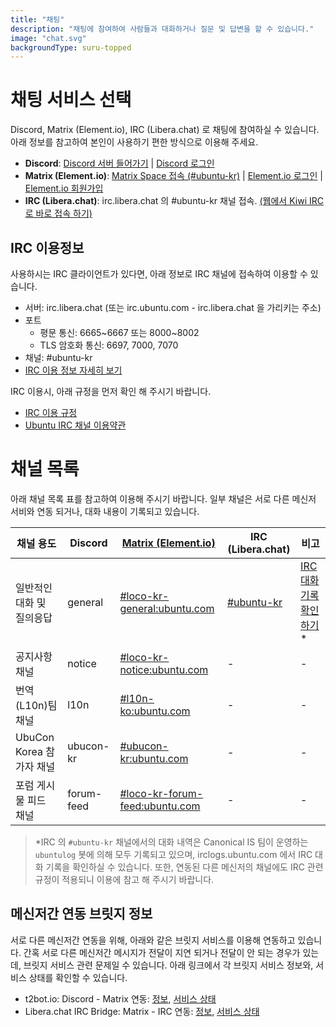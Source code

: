 ```yaml
---
title: "채팅"
description: "채팅에 참여하여 사람들과 대화하거나 질문 및 답변을 할 수 있습니다."
image: "chat.svg"
backgroundType: suru-topped
---
```


# 채팅 서비스 선택
Discord, Matrix (Element.io), IRC (Libera.chat) 로 채팅에 참여하실 수 있습니다. 아래 정보를 참고하여 본인이 사용하기 편한 방식으로 이용해 주세요.

- **Discord**: [Discord 서버 들어가기](https://discord.gg/sUvF7PAgNd) | [Discord 로그인](https://discord.com/login)
- **Matrix (Element.io)**: [Matrix Space 접속 (#ubuntu-kr)](https://matrix.to/#/#loco-kr:ubuntu.com) | [Element.io 로그인](https://app.element.io/index.html#/login) | [Element.io 회원가입](https://app.element.io/index.html#/register)
- **IRC (Libera.chat)**: irc.libera.chat 의 #ubuntu-kr 채널 접속. [(웹에서 Kiwi IRC로 바로 접속 하기)](http://kiwiirc.com/client/irc.libera.chat/ubuntu-kr)

## IRC 이용정보

사용하시는 IRC 클라이언트가 있다면, 아래 정보로 IRC 채널에 접속하여 이용할 수 있습니다. 

- 서버: irc.libera.chat (또는 irc.ubuntu.com - irc.libera.chat 을 가리키는 주소)
- 포트
  - 평문 통신: 6665~6667 또는 8000~8002
  - TLS 암호화 통신: 6697, 7000, 7070
- 채널: #ubuntu-kr
- [IRC 이용 정보 자세히 보기](https://wiki.ubuntu-kr.org/index.php/IRC_%EC%9D%B4%EC%9A%A9_%EC%A0%95%EB%B3%B4)

IRC 이용시, 아래 규정을 먼저 확인 해 주시기 바랍니다.
- [IRC 이용 규정](https://wiki.ubuntu.com/KoreanTeam/IRC_Rules)
- [Ubuntu IRC 채널 이용약관](https://wiki.ubuntu.com/IRC/TermsOfService)

# 채널 목록

아래 채널 목록 표를 참고하여 이용해 주시기 바랍니다. 일부 채널은 서로 다른 메신저 서비와 연동 되거나, 대화 내용이 기록되고 있습니다.

| 채널 용도 | Discord | [Matrix (Element.io)](https://matrix.to/#/#loco-kr:ubuntu.com) | IRC (Libera.chat) | 비고 |
| -- | -- | -- | -- | -- |
| 일반적인 대화 및 질의응답 | general | [#loco-kr-general:ubuntu.com](https://matrix.to/#/#loco-kr-general:ubuntu.com) | [#ubuntu-kr](http://kiwiirc.com/client/irc.libera.chat/ubuntu-kr) | [IRC 대화기록 확인하기](irclogs.ubuntu.com)* |
| 공지사항 채널 | notice | [#loco-kr-notice:ubuntu.com](https://matrix.to/#/#loco-kr-notice:ubuntu.com) | - | - |
| 번역(L10n)팀 채널 | l10n | [#l10n-ko:ubuntu.com](https://matrix.to/#/#l10n-ko:ubuntu.com) | - | - |
| UbuCon Korea 참가자 채널 | ubucon-kr | [#ubucon-kr:ubuntu.com](https://matrix.to/#/#ubucon-kr:ubuntu.com) | - | - |
| 포럼 게시물 피드 채널 | forum-feed | [#loco-kr-forum-feed:ubuntu.com](https://matrix.to/#/#loco-kr-forum-feed:ubuntu.com) | - | - |


> *IRC 의 `#ubuntu-kr` 채널에서의 대화 내역은 Canonical IS 팀이 운영하는 `ubuntulog` 봇에 의해 모두 기록되고 있으며, irclogs.ubuntu.com 에서 IRC 대화 기록을 확인하실 수 있습니다. 또한, 연동된 다른 메신저의 채널에도 IRC 관련 규정이 적용되니 이용에 참고 해 주시기 바랍니다. 

## 메신저간 연동 브릿지 정보
서로 다른 메신저간 연동을 위해, 아래와 같은 브릿지 서비스를 이용해 연동하고 있습니다. 간혹 서로 다른 메신저간 메시지가 전달이 지연 되거나 전달이 안 되는 경우가 있는데, 브릿지 서비스 관련 문제일 수 있습니다. 아래 링크에서 각 브릿지 서비스 정보와, 서비스 상태를 확인할 수 있습니다.

- t2bot.io: Discord - Matrix 연동: [정보](https://t2bot.io/), [서비스 상태](https://status.t2bot.io/785547346)
- Libera.chat IRC Bridge: Matrix - IRC 연동: [정보](https://matrix-org.github.io/matrix-appservice-irc/latest/bridged_networks.html), [서비스 상태](https://status.matrix.org/)
